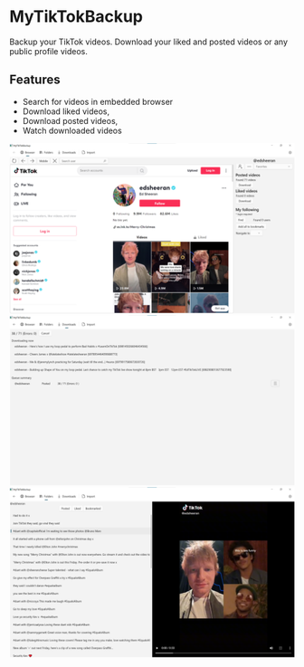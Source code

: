# MyTikTokBackup

Backup your TikTok videos. Download your liked and posted videos or any public profile videos.

## Features
* Search for videos in embedded browser
* Download liked videos,
* Download posted videos,
* Watch downloaded videos


![alt text](https://github.com/tmk907/MyTikTokBackup/blob/master/files/screenshots/Browser.png "Browser")
![alt text](https://github.com/tmk907/MyTikTokBackup/blob/master/files/screenshots/Downloads.png "Downloads")
![alt text](https://github.com/tmk907/MyTikTokBackup/blob/master/files/screenshots/Folders.png "Folders")
